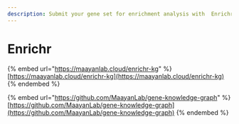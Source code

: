 ```yaml
---
description: Submit your gene set for enrichment analysis with  Enrichr
---
```


# Enrichr



{% embed url="https://maayanlab.cloud/enrichr-kg" %}
[https://maayanlab.cloud/enrichr-kg](https://maayanlab.cloud/enrichr-kg)
{% endembed %}

{% embed url="https://github.com/MaayanLab/gene-knowledge-graph" %}
[https://github.com/MaayanLab/gene-knowledge-graph](https://github.com/MaayanLab/gene-knowledge-graph)
{% endembed %}

